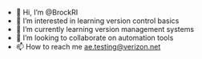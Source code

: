 - 👋 Hi, I’m @BrockRI
- 👀 I’m interested in learning version control basics
- 🌱 I’m currently learning version management systems
- 💞️ I’m looking to collaborate on automation tools
- 📫 How to reach me ae.testing@verizon.net

<!---
BrockRI/BrockRI is a ✨ special ✨ repository because its `README.md` (this file) appears on your GitHub profile.
You can click the Preview link to take a look at your changes.
--->
